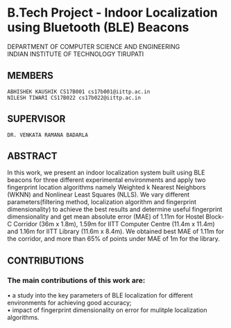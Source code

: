 # B.Tech Project - Indoor Localization using Bluetooth (BLE) Beacons
DEPARTMENT OF COMPUTER SCIENCE AND ENGINEERING<br/>
INDIAN INSTITUTE OF TECHNOLOGY TIRUPATI

## MEMBERS
	ABHISHEK KAUSHIK CS17B001 cs17b001@iittp.ac.in
	NILESH TIWARI CS17B022 cs17b022@iittp.ac.in

## SUPERVISOR
	DR. VENKATA RAMANA BADARLA

## ABSTRACT<br/>
In this work, we present an indoor localization system built using BLE beacons for three different experimental environments and apply two fingerprint location algorithms namely Weighted k Nearest Neighbors (WKNN) and Nonlinear Least Squares (NLLS). We vary different parameters(filtering method, localization algorithm and fingerprint dimensionality) to achieve the best results and determine useful fingerprint dimensionality and get mean absolute error (MAE) of 1.11m for Hostel Block-C Corridor (36m x 1.8m), 1.59m for IITT Computer Centre (11.4m x 11.4m) and 1.16m for IITT Library (11.6m x 8.4m). We obtained best MAE of 1.11m for the corridor, and more than 65% of points under MAE of 1m for the library.

## CONTRIBUTIONS
###	The main contributions of this work are:<br/>
• a study into the key parameters of BLE localization for different environments for achieving good accuracy;<br/>
• impact of fingerprint dimensionality on error for mulitple localization algorithms.